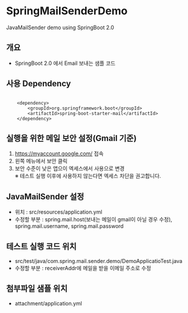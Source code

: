 # SpringMailSenderDemo
JavaMailSender demo using SpringBoot 2.0

## 개요
* SpringBoot 2.0 에서 Email 보내는 샘플 코드

## 사용 Dependency
```

    <dependency>
        <groupId>org.springframework.boot</groupId>
        <artifactId>spring-boot-starter-mail</artifactId>
    </dependency>
```

## 실행을 위한 메일 보안 설정(Gmail 기준)
1. https://myaccount.google.com/ 접속
2. 왼쪽 메뉴에서 보안 클릭
3. 보안 수준이 낮은 앱으이 엑세스에서 사용으로 변경<br/>
※ 테스트 실행 이후에 사용하지 않는다면 엑세스 차단을 권고합니다.

## JavaMailSender 설정
* 위치 : src/resources/application.yml
* 수정할 부분 : spring.mail.host(보내는 메일이 gmail이 아닐 경우 수정), spring.mail.username, spring.mail.password

## 테스트 실행 코드 위치
* src/test/java/com.spring.mail.sender.demo/DemoApplicatioTest.java
* 수정할 부분 : receiverAddr에 메일을 받을 이메일 주소로 수정

## 첨부파일 샘플 위치
* attachment/application.yml


